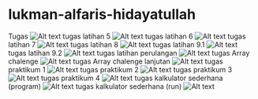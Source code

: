 # lukman-alfaris-hidayatullah
Tugas
![Alt text](https://github.com/lhidayatullah/lukman-alfaris-hidayatullah/blob/master/java%20application%201.png)
tugas latihan 5
![Alt text](https://github.com/lhidayatullah/lukman-alfaris-hidayatullah/blob/master/java%20application%205.png)
tugas latihan 6 
![Alt text](https://github.com/lhidayatullah/lukman-alfaris-hidayatullah/blob/master/java%20application%206.png)
tugas latihan 7
![Alt text](https://github.com/lhidayatullah/lukman-alfaris-hidayatullah/blob/master/java%20application%207.png)
tugas latihan 8
![Alt text](https://github.com/lhidayatullah/lukman-alfaris-hidayatullah/blob/master/java%20application%208.png)
tugas latihan 9.1
![Alt text](https://github.com/lhidayatullah/lukman-alfaris-hidayatullah/blob/master/jobsheet%208.1.png)
tugas latihan 9.2
![Alt text](https://github.com/lhidayatullah/lukman-alfaris-hidayatullah/blob/master/jobsheet%208.2.png)
tugas latihan perulangan
![Alt text](https://github.com/lhidayatullah/lukman-alfaris-hidayatullah/blob/master/java%20application%209.png)
tugas Array chalenge 
![Alt text](https://github.com/lhidayatullah/lukman-alfaris-hidayatullah/blob/master/chalenge%201%20array.png)
tugas Array chalenge lanjutan 
![Alt text](https://github.com/lhidayatullah/lukman-alfaris-hidayatullah/blob/master/chalenge%201%20array%201.png)
tugas praktikum 1
![Alt text](https://github.com/lhidayatullah/lukman-alfaris-hidayatullah/blob/master/tugas%20praktikum%20array%201.png)
tugas praktikum 2
![Alt text](https://github.com/lhidayatullah/lukman-alfaris-hidayatullah/blob/master/tugas%20praktikum%20array%202.png)
tugas praktikum 3
![Alt text](https://github.com/lhidayatullah/lukman-alfaris-hidayatullah/blob/master/tugas%20praktikum%20array%203.png)
tugas praktikum 4
![Alt text](https://github.com/lhidayatullah/lukman-alfaris-hidayatullah/blob/master/tugas%20praktikum%20array%204.png)
tugas kalkulator sederhana (program)
![Alt text](https://github.com/lhidayatullah/lukman-alfaris-hidayatullah/blob/master/tugas%20kalkulator%20sederhana.png)
tugas kalkulator sederhana (run)
![Alt text](https://github.com/lhidayatullah/lukman-alfaris-hidayatullah/blob/master/tugas%20kalkulator%20sederhana(run).png)
